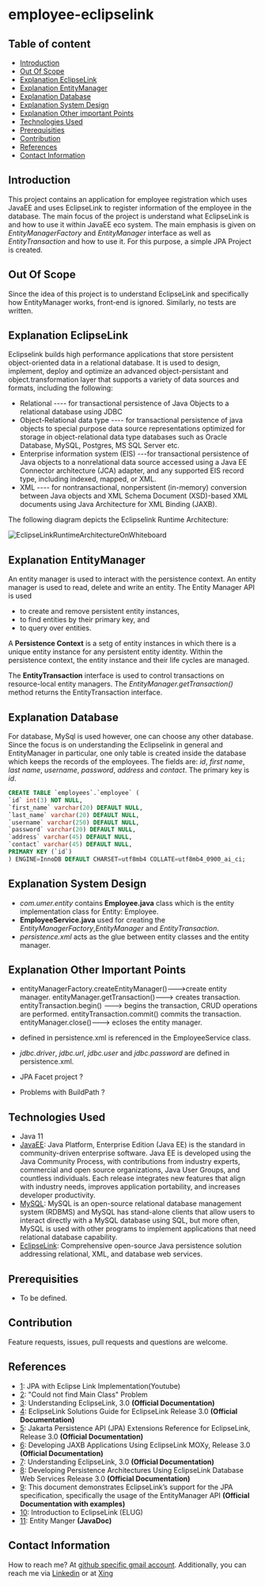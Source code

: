 # employee-eclipselink

## Table of content
- [Introduction](#introduction)
- [Out Of Scope](#out-of-scope)
- [Explanation EclipseLink](#explanation-eclipselink)
- [Explanation EntityManager](#explanation-entitymanager)
- [Explanation Database](#explanation-database)
- [Explanation System Design](#explanation-system-design)
- [Explanation Other important Points](#explanation-other-important-points)
- [Technologies Used](#technologies-used)
- [Prerequisities](#prerequisities)
- [Contribution](#contribution)
- [References](#references)
- [Contact Information](#contact-information)


## Introduction

This project contains an application for employee registration which uses JavaEE and uses EclipseLink to register information of the employee in the database. The main focus of the project is understand what EclipseLink is and how to use it within JavaEE eco system. The main emphasis is given on _EntityManagerFactory_  and _EntityManager_ interface as well as _EntityTransaction_ and how to use it. For this purpose, a simple JPA Project is created.

## Out Of Scope

Since the idea of this project is to understand EclipseLink and specifically how EntityManager works, front-end is ignored. Similarly, no tests are written.  


## Explanation EclipseLink

Eclipselink builds high performance applications that store persistent object-oriented data in a relational database. It is used to design, implement, deploy and optimize an advanced object-persistant and object.transformation layer that supports a variety of data sources and formats, including the following: 

- Relational ---- for transactional persistence of Java Objects to a relational database  using JDBC
- Object-Relational data type ---- for transactional persistence of java objects to special purpose data source representations optimized for storage in  object-relational data type databases such as Oracle Database, MySQL, Postgres, MS SQL Server etc.
- Enterprise information system (EIS) ---for transactional persistence of Java objects to a nonrelational data source accessed using a Java EE Connector architecture (JCA) adapter, and any supported EIS record type, including indexed, mapped, or XML.
- XML ---- for nontransactional, nonpersistent (in-memory) conversion between Java objects and XML Schema Document (XSD)-based XML documents using Java Architecture for XML Binding (JAXB).

The following diagram depicts the Eclipselink Runtime Architecture:

![EclipseLinkRuntimeArchitectureOnWhiteboard](https://github.com/syedumerahmedcode/employee-eclipselink/tree/master/src/main/resources/EclipseLinkRuntimeArchitectureOnWhiteboard.jpeg)



## Explanation EntityManager

An entity manager is used to interact with the persistence context. An entity manager is used to read, delete and write an entity. The Entity Manager API is used 

- to create and  remove persistent entity instances, 
- to find entities by their primary key, and
- to query over entities. 

A **Persistence Context** is a setg of entity instances in which there is a unique entity instance for any persistent entity identity. Within the persistence context, the entity instance and their life cycles are managed. 

The **EntityTransaction** interface is used to control transactions on resource-local entity managers. The _EntityManager.getTransaction()_ method returns the EntityTransaction interface.


 
## Explanation Database

For database, MySql is used however, one can choose any other database. Since the focus is on understanding the Eclipselink in general and EntityManager in particular, one only table is created inside the database which keeps the records of the employees. The fields are: _id_, _first name_, _last name_, _username_, _password_, _address_ and _contact_. The primary key is _id_.

```sql
CREATE TABLE `employees`.`employee` (
`id` int(3) NOT NULL,
`first_name` varchar(20) DEFAULT NULL,
`last_name` varchar(20) DEFAULT NULL,
`username` varchar(250) DEFAULT NULL,
`password` varchar(20) DEFAULT NULL,
`address` varchar(45) DEFAULT NULL,
`contact` varchar(45) DEFAULT NULL,
PRIMARY KEY (`id`)
) ENGINE=InnoDB DEFAULT CHARSET=utf8mb4 COLLATE=utf8mb4_0900_ai_ci;
```
 
 

## Explanation System Design

- _com.umer.entity_ contains **Employee.java** class which is the entity implementation class for Entity: Employee. 
- **EmployeeService.java** used for creating the _EntityManagerFactory_,_EntityManager_ and _EntityTransaction_. 
- _persistence.xml_ acts as the glue between entity classes and the entity manager.

 
## Explanation Other Important Points

- entityManagerFactory.createEntityManager()--->create entity manager. entityManager.getTransaction()---> creates transaction. entityTransaction.begin() ---> begins the transaction, CRUD operations are performed. entityTransaction.commit() commits the transaction. entityManager.close()---> ecloses the entity manager.
- _<persistence-unit name="employee">_ defined in persistence.xml is referenced in the EmployeeService class.
- _jdbc.driver_, _jdbc.url_, _jdbc.user_ and _jdbc.password_ are defined in persistence.xml.

- JPA Facet project ?
- Problems with BuildPath ?



## Technologies Used

- Java 11
- [JavaEE](https://www.oracle.com/java/technologies/java-ee-glance.html): Java Platform, Enterprise Edition (Java EE) is the standard in community-driven enterprise software. Java EE is developed using the Java Community Process, with contributions from industry experts, commercial and open source organizations, Java User Groups, and countless individuals. Each release integrates new features that align with industry needs, improves application portability, and increases developer productivity.
- [MySQL](https://www.mysql.com/): MySQL is an open-source relational database management system (RDBMS) and MySQL has stand-alone clients that allow users to interact directly with a MySQL database using SQL, but more often, MySQL is used with other programs to implement applications that need relational database capability.
- [EclipseLink](https://www.eclipse.org/eclipselink/): Comprehensive open-source Java persistence solution addressing relational, XML, and database web services.

## Prerequisities

- To be defined.



## Contribution

Feature requests, issues, pull requests and questions are welcome.


## References

- [1](https://www.youtube.com/watch?v=o5YvVtfZhe8):  JPA with Eclipse Link Implementation(Youtube)
- [2](https://www.java-forum.org/thema/could-not-find-main-class-problem.130986/): "Could not find Main Class" Problem
- [3](https://www.eclipse.org/eclipselink/documentation/3.0/concepts/toc.htm): Understanding EclipseLink, 3.0 **(Official Documentation)**
- [4](https://www.eclipse.org/eclipselink/documentation/3.0/solutions/toc.htm): EclipseLink Solutions Guide for EclipseLink Release 3.0 **(Official Documentation)**
- [5](https://www.eclipse.org/eclipselink/documentation/3.0/jpa/extensions/toc.htm): Jakarta Persistence API (JPA) Extensions Reference for EclipseLink, Release 3.0 **(Official Documentation)**
- [6](https://www.eclipse.org/eclipselink/documentation/3.0/moxy/toc.htm): Developing JAXB Applications Using EclipseLink MOXy, Release 3.0 **(Official Documentation)**
- [7](https://www.eclipse.org/eclipselink/documentation/3.0/concepts/nosql.htm): Understanding EclipseLink, 3.0 **(Official Documentation)**
- [8](https://www.eclipse.org/eclipselink/documentation/3.0/dbws/toc.htm): Developing Persistence Architectures Using EclipseLink Database Web Services
Release 3.0 **(Official Documentation)**
- [9](https://wiki.eclipse.org/EclipseLink/Examples/JPA/EMAPI): This document demonstrates EclipseLink’s support for the JPA specification, specifically the usage of the EntityManager API **(Official Documentation with examples)**
- [10](https://wiki.eclipse.org/Introduction_to_EclipseLink_(ELUG)): Introduction to EclipseLink (ELUG)
- [11](https://docs.oracle.com/javaee/7/api/javax/persistence/EntityManager.html): Entity Manger **(JavaDoc)**

## Contact Information

How to reach me? At [github specific gmail account](mailto:syedumerahmedcode@gmail.com?subject=%5BGitHub%5D%20Hello%20from%20Github). Additionally, you can reach me via [Linkedin](https://www.linkedin.com/in/syed-umer-ahmed-a346a746/) or at [Xing](https://www.xing.com/profile/SyedUmer_Ahmed/cv)





